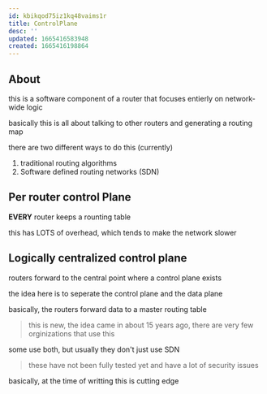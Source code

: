 ```yaml
---
id: kbikqod75iz1kq48vaims1r
title: ControlPlane
desc: ''
updated: 1665416583948
created: 1665416198864
---
```


## About
this is a software component of a router that focuses entierly on network-wide logic

basically this is all about talking to other routers and generating a routing map

there are two different ways to do this (currently)

1. traditional routing algorithms
2. Software defined routing networks (SDN)

## Per router control Plane

**EVERY** router keeps a rounting table

this has LOTS of overhead, which tends to make the network slower

## Logically centralized control plane

routers forward to the central point where a control plane exists


the idea here is to seperate the control plane and the data plane

basically, the routers forward data to a master routing table

> this is new, the idea came in about 15 years ago, there are very few orginizations that use this

some use both, but usually they don't just use SDN

> these have not been fully tested yet and have a lot of security issues

basically, at the time of writting this is cutting edge


